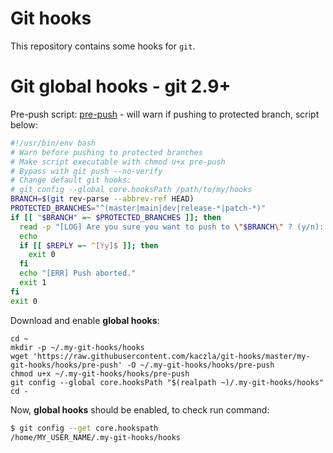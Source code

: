 # Git hooks

This repository contains some hooks for `git`.

# Git global hooks - git 2.9+

Pre-push script: [pre-push](./my-git-hooks/hooks/pre-push) - will warn if pushing to protected branch, script below:

```bash
#!/usr/bin/env bash
# Warn before pushing to protected branches
# Make script executable with chmod u+x pre-push
# Bypass with git push --no-verify
# Change default git hooks:
# git config --global core.hooksPath /path/to/my/hooks
BRANCH=$(git rev-parse --abbrev-ref HEAD)
PROTECTED_BRANCHES="^(master|main|dev|release-*|patch-*)"
if [[ "$BRANCH" =~ $PROTECTED_BRANCHES ]]; then
  read -p "[LOG] Are you sure you want to push to \"$BRANCH\" ? (y/n): " -n 1 -r < /dev/tty
  echo
  if [[ $REPLY =~ ^[Yy]$ ]]; then
    exit 0
  fi
  echo "[ERR] Push aborted."
  exit 1
fi
exit 0
```

Download and enable **global hooks**:

```
cd ~
mkdir -p ~/.my-git-hooks/hooks
wget 'https://raw.githubusercontent.com/kaczla/git-hooks/master/my-git-hooks/hooks/pre-push' -O ~/.my-git-hooks/hooks/pre-push
chmod u+x ~/.my-git-hooks/hooks/pre-push
git config --global core.hooksPath "$(realpath ~)/.my-git-hooks/hooks"
cd -
```

Now, **global hooks** should be enabled, to check run command:

```bash
$ git config --get core.hookspath
/home/MY_USER_NAME/.my-git-hooks/hooks
```
